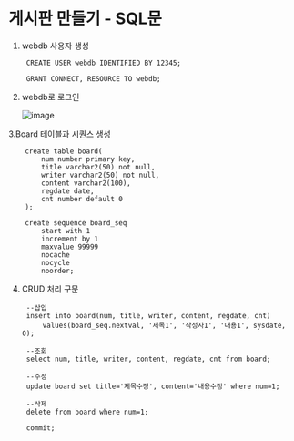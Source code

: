 
# 게시판 만들기 - SQL문  



1. webdb 사용자 생성


        CREATE USER webdb IDENTIFIED BY 12345;
        
        GRANT CONNECT, RESOURCE TO webdb;

2. webdb로 로그인

   ![image](https://github.com/nowod9712/JSP_board/assets/154123670/76fda530-856c-429e-a809-38d982dafcfc)


3.Board 테이블과 시퀀스 생성

        create table board(
            num number primary key,
            title varchar2(50) not null,
            writer varchar2(50) not null,
            content varchar2(100),
            regdate date,
            cnt number default 0
        );
    
        create sequence board_seq
            start with 1
            increment by 1
            maxvalue 99999
            nocache
            nocycle
            noorder;

4. CRUD 처리 구문

   
        --삽입
        insert into board(num, title, writer, content, regdate, cnt)
            values(board_seq.nextval, '제목1', '작성자1', '내용1', sysdate, 0);
        
        --조회
        select num, title, writer, content, regdate, cnt from board;
        
        --수정
        update board set title='제목수정', content='내용수정' where num=1;

        --삭제
        delete from board where num=1;

        commit;    
